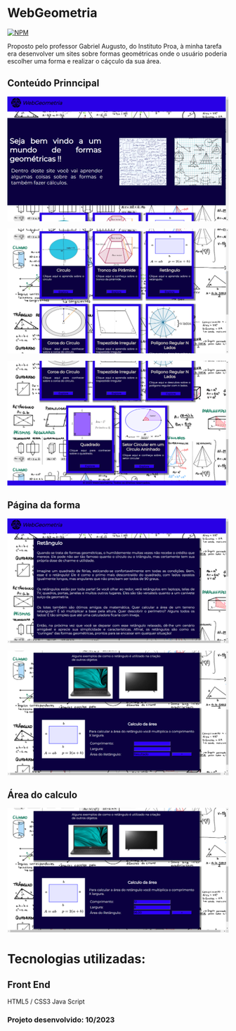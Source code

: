 # WebGeometria
[![NPM](https://img.shields.io/npm/l/react)](https://github.com/RafaelLima07/RafaelLima07.github.io-PROA-PaginaWeb-Refugio-Critico/blob/main/LICENSE) 

Proposto pelo professor Gabriel Augusto, do Instituto Proa, à minha tarefa era desenvolver um sites sobre formas geométricas onde o usuário poderia escolher uma forma e realizar o cáçculo da sua área.

## Conteúdo Prinncipal

![Web 1](https://github.com/RafaelLima07/PROA-WebGeometria/blob/main/assets/Principal-1.png)

![Web 2](https://github.com/RafaelLima07/PROA-WebGeometria/blob/main/assets/Principal-2.png)

![Web 3](https://github.com/RafaelLima07/PROA-WebGeometria/blob/main/assets/Principal-3.png)


## Página da forma 

![Web-1](https://github.com/RafaelLima07/PROA-WebGeometria/blob/main/assets/Forma-1.png)

![Web-2](https://github.com/RafaelLima07/PROA-WebGeometria/blob/main/assets/Forma-2.png)

## Área do calculo

![Área-2](https://github.com/RafaelLima07/PROA-WebGeometria/blob/main/assets/Calculo.png)

# Tecnologias utilizadas:
## Front End
HTML5 / CSS3
Java Script

### Projeto desenvolvido: 10/2023
